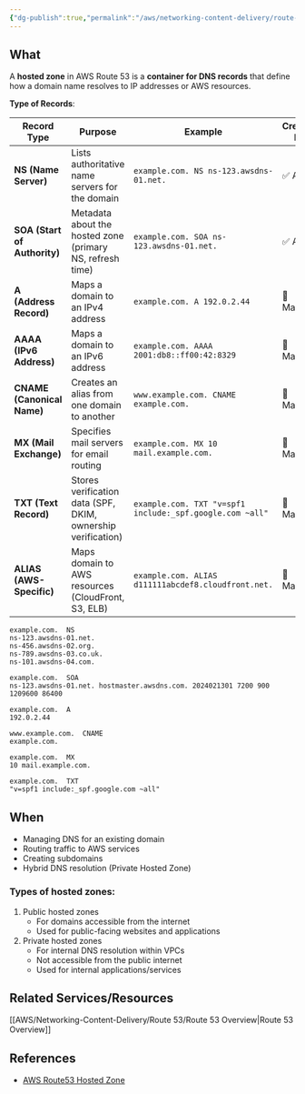 ```yaml
---
{"dg-publish":true,"permalink":"/aws/networking-content-delivery/route-53/atomic-elements/hosted-zone/","title":"Hosted Zone"}
---
```



## What
A **hosted zone** in AWS Route 53 is a **container for DNS records** that define how a domain name resolves to IP addresses or AWS resources.

**Type of Records**:

| **Record Type** | **Purpose** | **Example** | **Created By** |
|---------------|-------------|------------|--------------|
| **NS (Name Server)** | Lists authoritative name servers for the domain | `example.com. NS ns-123.awsdns-01.net.` | ✅ Auto |
| **SOA (Start of Authority)** | Metadata about the hosted zone (primary NS, refresh time) | `example.com. SOA ns-123.awsdns-01.net.` | ✅ Auto |
| **A (Address Record)** | Maps a domain to an IPv4 address | `example.com. A 192.0.2.44` | 🔹 Manual |
| **AAAA (IPv6 Address)** | Maps a domain to an IPv6 address | `example.com. AAAA 2001:db8::ff00:42:8329` | 🔹 Manual |
| **CNAME (Canonical Name)** | Creates an alias from one domain to another | `www.example.com. CNAME example.com.` | 🔹 Manual |
| **MX (Mail Exchange)** | Specifies mail servers for email routing | `example.com. MX 10 mail.example.com.` | 🔹 Manual |
| **TXT (Text Record)** | Stores verification data (SPF, DKIM, ownership verification) | `example.com. TXT "v=spf1 include:_spf.google.com ~all"` | 🔹 Manual |
| **ALIAS (AWS-Specific)** | Maps domain to AWS resources (CloudFront, S3, ELB) | `example.com. ALIAS d111111abcdef8.cloudfront.net.` | 🔹 Manual |


```
example.com.  NS  
ns-123.awsdns-01.net.  
ns-456.awsdns-02.org.  
ns-789.awsdns-03.co.uk.  
ns-101.awsdns-04.com.  

example.com.  SOA  
ns-123.awsdns-01.net. hostmaster.awsdns.com. 2024021301 7200 900 1209600 86400  

example.com.  A  
192.0.2.44  

www.example.com.  CNAME  
example.com.  

example.com.  MX  
10 mail.example.com.  

example.com.  TXT  
"v=spf1 include:_spf.google.com ~all"  
```
## When
- Managing DNS for an existing domain
- Routing traffic to AWS services
- Creating subdomains
- Hybrid DNS resolution (Private Hosted Zone)

### Types of hosted zones:
1. Public hosted zones
    - For domains accessible from the internet
    - Used for public-facing websites and applications
2. Private hosted zones
    - For internal DNS resolution within VPCs
    - Not accessible from the public internet
    - Used for internal applications/services


## Related Services/Resources
[[AWS/Networking-Content-Delivery/Route 53/Route 53 Overview\|Route 53 Overview]]
  
## References
- [AWS Route53 Hosted Zone](https://docs.aws.amazon.com/Route53/latest/DeveloperGuide/hosted-zones-working-with.html)
